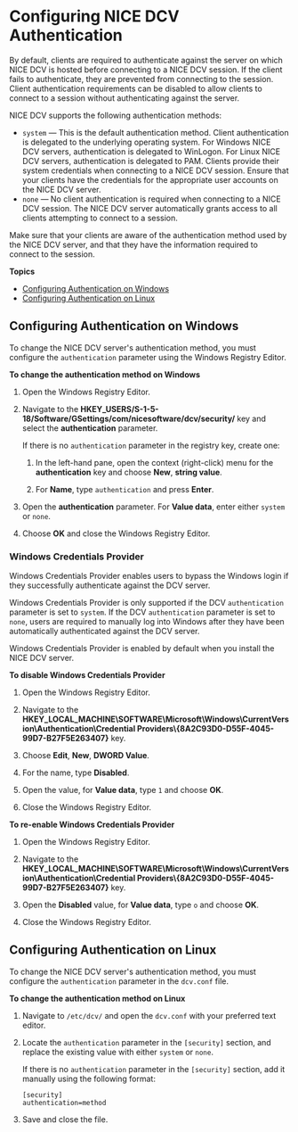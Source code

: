 # Configuring NICE DCV Authentication<a name="security-authentication"></a>

By default, clients are required to authenticate against the server on which NICE DCV is hosted before connecting to a NICE DCV session\. If the client fails to authenticate, they are prevented from connecting to the session\. Client authentication requirements can be disabled to allow clients to connect to a session without authenticating against the server\.

NICE DCV supports the following authentication methods:
+ `system` — This is the default authentication method\. Client authentication is delegated to the underlying operating system\. For Windows NICE DCV servers, authentication is delegated to WinLogon\. For Linux NICE DCV servers, authentication is delegated to PAM\. Clients provide their system credentials when connecting to a NICE DCV session\. Ensure that your clients have the credentials for the appropriate user accounts on the NICE DCV server\.
+ `none` — No client authentication is required when connecting to a NICE DCV session\. The NICE DCV server automatically grants access to all clients attempting to connect to a session\.

Make sure that your clients are aware of the authentication method used by the NICE DCV server, and that they have the information required to connect to the session\.

**Topics**
+ [Configuring Authentication on Windows](#set-authentication-windows)
+ [Configuring Authentication on Linux](#set-authentication-linux)

## Configuring Authentication on Windows<a name="set-authentication-windows"></a>

To change the NICE DCV server's authentication method, you must configure the `authentication` parameter using the Windows Registry Editor\.

**To change the authentication method on Windows**

1. Open the Windows Registry Editor\.

1. Navigate to the **HKEY\_USERS/S\-1\-5\-18/Software/GSettings/com/nicesoftware/dcv/security/** key and select the **authentication** parameter\.

   If there is no `authentication` parameter in the registry key, create one:

   1. In the left\-hand pane, open the context \(right\-click\) menu for the **authentication** key and choose **New**, **string value**\.

   1. For **Name**, type `authentication` and press **Enter**\.

1. Open the **authentication** parameter\. For **Value data**, enter either `system` or `none`\.

1. Choose **OK** and close the Windows Registry Editor\.

### Windows Credentials Provider<a name="manage-wcp"></a>

Windows Credentials Provider enables users to bypass the Windows login if they successfully authenticate against the DCV server\.

Windows Credentials Provider is only supported if the DCV `authentication` parameter is set to `system`\. If the DCV `authentication` parameter is set to `none`, users are required to manually log into Windows after they have been automatically authenticated against the DCV server\.

Windows Credentials Provider is enabled by default when you install the NICE DCV server\.

**To disable Windows Credentials Provider**

1. Open the Windows Registry Editor\.

1. Navigate to the **HKEY\_LOCAL\_MACHINE\\SOFTWARE\\Microsoft\\Windows\\CurrentVersion\\Authentication\\Credential Providers\\\{8A2C93D0\-D55F\-4045\-99D7\-B27F5E263407\}** key\.

1. Choose **Edit**, **New**, **DWORD Value**\.

1. For the name, type **Disabled**\.

1. Open the value, for **Value data**, type `1` and choose **OK**\.

1. Close the Windows Registry Editor\.

**To re\-enable Windows Credentials Provider**

1. Open the Windows Registry Editor\.

1. Navigate to the **HKEY\_LOCAL\_MACHINE\\SOFTWARE\\Microsoft\\Windows\\CurrentVersion\\Authentication\\Credential Providers\\\{8A2C93D0\-D55F\-4045\-99D7\-B27F5E263407\}** key\.

1. Open the **Disabled** value, for **Value data**, type `o` and choose **OK**\.

1. Close the Windows Registry Editor\.

## Configuring Authentication on Linux<a name="set-authentication-linux"></a>

To change the NICE DCV server's authentication method, you must configure the `authentication` parameter in the `dcv.conf` file\.

**To change the authentication method on Linux**

1. Navigate to `/etc/dcv/` and open the `dcv.conf` with your preferred text editor\.

1. Locate the `authentication` parameter in the `[security]` section, and replace the existing value with either `system` or `none`\.

   If there is no `authentication` parameter in the `[security]` section, add it manually using the following format:

   ```
   [security] 
   authentication=method
   ```

1. Save and close the file\.